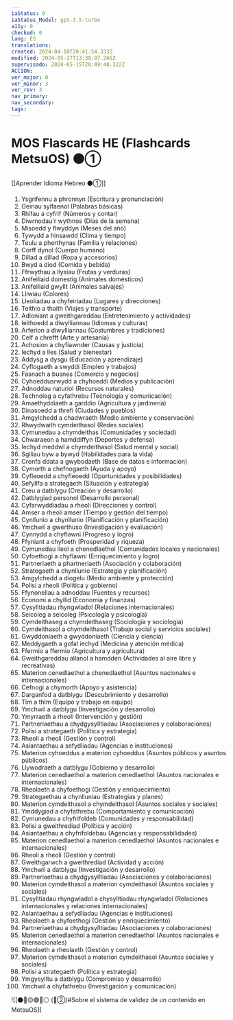 ```yaml
---
iaStatus: 0
iaStatus_Model: gpt-3.5-turbo
a11y: 0
checked: 0
lang: ES
translations: 
created: 2024-04-18T20:41:54.333Z
modified: 2024-05-27T13:38:07.266Z
supervisado: 2024-05-15T20:49:40.322Z
ACCION: 
ver_major: 0
ver_minor: 3
ver_rev: 3
nav_primary: 
nav_secondary: 
tags:
---
```

# MOS Flascards HE (Flashcards MetsuOS) ⚫①

[[Aprender Idioma Hebreo ⚫①]]

1. Ysgrifennu a phronnyn (Escritura y pronunciación)
2. Geiriau sylfaenol (Palabras básicas)
3. Rhifau a cyfrif (Números y contar)
4. Diwrnodau'r wythnos (Días de la semana)
5. Misoedd y flwyddyn (Meses del año)
6. Tywydd a hinsawdd (Clima y tiempo)
7. Teulu a pherthynas (Familia y relaciones)
8. Corff dynol (Cuerpo humano)
9. Dillad a dillad (Ropa y accesorios)
10. Bwyd a diod (Comida y bebida)
11. Ffrwythau a llysiau (Frutas y verduras)
12. Anifeiliaid domestig (Animales domésticos)
13. Anifeiliaid gwyllt (Animales salvajes)
14. Lliwiau (Colores)
15. Lleoliadau a chyfeiriadau (Lugares y direcciones)
16. Teithio a thaith (Viajes y transporte)
17. Adloniant a gweithgareddau (Entretenimiento y actividades)
18. Ieithoedd a diwylliannau (Idiomas y culturas)
19. Arferion a diwylliannau (Costumbres y tradiciones)
20. Celf a chrefft (Arte y artesanía)
21. Achosion a chyfiawnder (Causas y justicia)
22. Iechyd a lles (Salud y bienestar)
23. Addysg a dysgu (Educación y aprendizaje)
24. Cyflogaeth a swyddi (Empleo y trabajos)
25. Fasnach a busnes (Comercio y negocios)
26. Cyhoeddusrwydd a chyhoeddi (Medios y publicación)
27. Adnoddau naturiol (Recursos naturales)
28. Technoleg a cyfathrebu (Tecnología y comunicación)
29. Amaethyddiaeth a garddio (Agricultura y jardinería)
30. Dinasoedd a threfi (Ciudades y pueblos)
31. Amgylchedd a chadwraeth (Medio ambiente y conservación)
32. Rhwydwaith cymdeithasol (Redes sociales)
33. Cymunedau a chymdeithas (Comunidades y sociedad)
34. Chwaraeon a hamddiffyn (Deportes y defensa)
35. Iechyd meddwl a chymdeithasol (Salud mental y social)
36. Sgiliau byw a bywyd (Habilidades para la vida)
37. Cronfa ddata a gwybodaeth (Base de datos e información)
38. Cymorth a chefnogaeth (Ayuda y apoyo)
39. Cyfleoedd a chyfleoedd (Oportunidades y posibilidades)
40. Sefyllfa a strategaeth (Situación y estrategia)
41. Creu a datblygu (Creación y desarrollo)
42. Datblygiad personol (Desarrollo personal)
43. Cyfarwyddiadau a rheoli (Direcciones y control)
44. Amser a rheoli amser (Tiempo y gestión del tiempo)
45. Cynllunio a chynllunio (Planificación y planificación)
46. Ymchwil a gwerthuso (Investigación y evaluación)
47. Cynnydd a chyflawni (Progreso y logro)
48. Ffyniant a chyfoeth (Prosperidad y riqueza)
49. Cymunedau lleol a chenedlaethol (Comunidades locales y nacionales)
50. Cyfoethogi a chyflawni (Enriquecimiento y logro)
51. Partneriaeth a phartneriaeth (Asociación y colaboración)
52. Strategaeth a chynllunio (Estrategia y planificación)
53. Amgylchedd a diogelu (Medio ambiente y protección)
54. Polisi a rheoli (Política y gobierno)
55. Ffynonellau a adnoddau (Fuentes y recursos)
56. Economi a chyllid (Economía y finanzas)
57. Cysylltiadau rhyngwladol (Relaciones internacionales)
58. Seicoleg a seicoleg (Psicología y psicología)
59. Cymdeithaseg a chymdeithaseg (Sociología y sociología)
60. Cymdeithasol a chymdeithasol (Trabajo social y servicios sociales)
61. Gwyddoniaeth a gwyddoniaeth (Ciencia y ciencia)
62. Meddygaeth a gofal iechyd (Medicina y atención médica)
63. Ffermio a ffermio (Agricultura y agricultura)
64. Gweithgareddau allanol a hamdden (Actividades al aire libre y recreativas)
65. Materion cenedlaethol a chenedlaethol (Asuntos nacionales e internacionales)
66. Cefnogi a chymorth (Apoyo y asistencia)
67. Darganfod a datblygu (Descubrimiento y desarrollo)
68. Tîm a thîm (Equipo y trabajo en equipo)
69. Ymchwil a datblygu (Investigación y desarrollo)
70. Ymyrraeth a rheoli (Intervención y gestión)
71. Partneriaethau a chydgysylltiadau (Asociaciones y colaboraciones)
72. Polisi a strategaeth (Política y estrategia)
73. Rheoli a rheoli (Gestión y control)
74. Asiantaethau a sefydliadau (Agencias e instituciones)
75. Materion cyhoeddus a materion cyhoeddus (Asuntos públicos y asuntos públicos)
76. Llywodraeth a datblygu (Gobierno y desarrollo)
77. Materion cenedlaethol a materion cenedlaethol (Asuntos nacionales e internacionales)
78. Rheolaeth a chyfoethogi (Gestión y enriquecimiento)
79. Strategaethau a chynlluniau (Estrategias y planes)
80. Materion cymdeithasol a chymdeithasol (Asuntos sociales y sociales)
81. Ymddygiad a chyfathrebu (Comportamiento y comunicación)
82. Cymunedau a chyfrifoldeb (Comunidades y responsabilidad)
83. Polisi a gweithrediad (Política y acción)
84. Asiantaethau a chyfrifoldebau (Agencias y responsabilidades)
85. Materion cenedlaethol a materion cenedlaethol (Asuntos nacionales e internacionales)
86. Rheoli a rheoli (Gestión y control)
87. Gweithgarwch a gweithrediad (Actividad y acción)
88. Ymchwil a datblygu (Investigación y desarrollo)
89. Partneriaethau a chydgysylltiadau (Asociaciones y colaboraciones)
90. Materion cymdeithasol a materion cymdeithasol (Asuntos sociales y sociales)
91. Cysylltiadau rhyngwladol a chysylltiadau rhyngwladol (Relaciones internacionales y relaciones internacionales)
92. Asiantaethau a sefydliadau (Agencias e instituciones)
93. Rheolaeth a chyfoethogi (Gestión y enriquecimiento)
94. Partneriaethau a chydgysylltiadau (Asociaciones y colaboraciones)
95. Materion cenedlaethol a materion cenedlaethol (Asuntos nacionales e internacionales)
96. Rheolaeth a rheolaeth (Gestión y control)
97. Materion cymdeithasol a materion cymdeithasol (Asuntos sociales y sociales)
98. Polisi a strategaeth (Política y estrategia)
99. Ymgysylltu a datblygu (Compromiso y desarrollo)
100. Ymchwil a chyfathrebu (Investigación y comunicación)

![[⚫🔴🟡🟢🔵⚪ (🔴②)#Sobre el sistema de validez de un contenido en MetsuOS]]